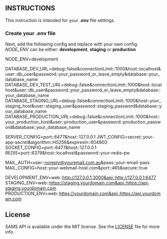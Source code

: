 ## INSTRUCTIONS

This instruction is intended for your **.env** file settings.

### Create your .env file

Next, add the following config and replace with your own config. *NODE_ENV* can be either: **development**, **staging** or **production**

NODE_ENV=development

DATABASE_DEV_URL=debug::false&connectionLimit::1000&host::localhost&user::db_user&password::your_password_or_leave_empty&database::your_database_name
DATABASE_DEV_TEST_URL=debug::false&connectionLimit::1000&host::localhost&user::db_user&password::your_password_or_leave_empty&database::your_database_name
DATABASE_STAGING_URL=debug::false&connectionLimit::1000&host::your_staging_host&user::staging_user&password::staging_password&database::your_database_name
DATABASE_PRODUCTION_URL=debug::false&connectionLimit::1000&host::your_production_host&user::production_user&password::production_password&database::your_database_name

SERVER_CONFIG=port::6477&host::127.0.0.1
JWT_CONFIG=secret::your-app-secret&algorithm::HS256&expiresIn::604800
SOCKET_CONFIG=port::6477&host::127.0.0.1
REDIS=port::6379&host::localhost&password::your-redis-pw

MAIL_AUTH=user::noreply@youremail.com.au&pass::your-email-pass
MAIL_CONFIG=host::your-webmail-host.com&port::465&secure::true

DEVELOPMENT_ENV=web::http://127.0.0.1:3000&api::http://127.0.0.1:6477
STAGING_ENV=web::https://staging.yourdomain.com&api::https://api-staging.yourdomain.com
PRODUCTION_ENV=web::https://yourdomain.com&api::https://api.yourdomain.com

## License

SAMS API is available under the MIT license. See the [LICENSE](https://bitbucket.org/nferocious76/sams-api/src/master/LICENSE) file for more info.